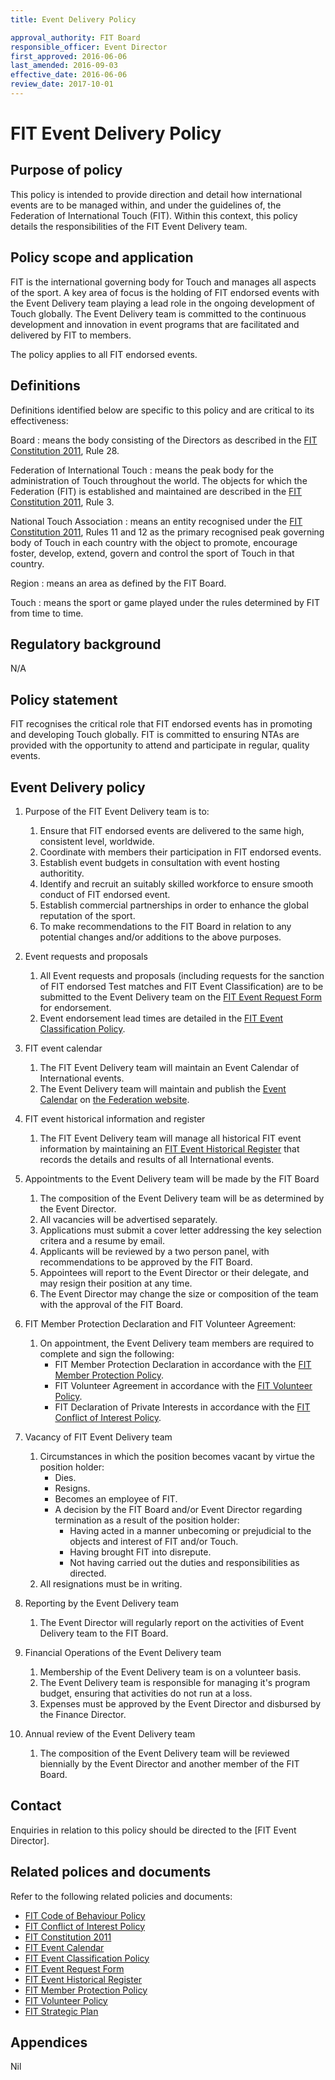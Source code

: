 ```yaml
---
title: Event Delivery Policy

approval_authority: FIT Board
responsible_officer: Event Director
first_approved: 2016-06-06
last_amended: 2016-09-03
effective_date: 2016-06-06
review_date: 2017-10-01
---
```


# FIT Event Delivery Policy

## Purpose of policy

This policy is intended to provide direction and detail how international events are to be managed
within, and under the guidelines of, the Federation of International Touch (FIT). Within this
context, this policy details the responsibilities of the FIT Event Delivery team.

## Policy scope and application

FIT is the international governing body for Touch and manages all aspects of the sport. A key area
of focus is the holding of FIT endorsed events with the Event Delivery team playing a lead role in
the ongoing development of Touch globally. The Event Delivery team is committed to the continuous
development and innovation in event programs that are facilitated and delivered by FIT to members.

The policy applies to all FIT endorsed events.

## Definitions

Definitions identified below are specific to this policy and are critical to its effectiveness:

Board
:   means the body consisting of the Directors as described in the [FIT Constitution 2011], Rule 28.

Federation of International Touch
:   means the peak body for the administration of Touch throughout the world. The objects for which
    the Federation (FIT) is established and maintained are described in the [FIT Constitution
    2011], Rule 3.

National Touch Association
:   means an entity recognised under the [FIT Constitution 2011], Rules 11 and 12 as the primary
    recognised peak governing body of Touch in each country with the object to promote, encourage
    foster, develop, extend, govern and control the sport of Touch in that country.

Region
:   means an area as defined by the FIT Board.

Touch
:   means the sport or game played under the rules determined by FIT from time to time.

## Regulatory background

N/A

## Policy statement

FIT recognises the critical role that FIT endorsed events has in promoting and developing Touch
globally. FIT is committed to ensuring NTAs are provided with the opportunity to attend and
participate in regular, quality events.

## Event Delivery policy

1.  Purpose of the FIT Event Delivery team is to:
    1.  Ensure that FIT endorsed events are delivered to the same high, consistent level, worldwide.
    2.  Coordinate with members their participation in FIT endorsed events.
    3.  Establish event budgets in consultation with event hosting authoritity.
    4.  Identify and recruit an suitably skilled workforce to ensure smooth conduct of FIT endorsed event.
    5.  Establish commercial partnerships in order to enhance the global reputation of the sport.
    6.  To make recommendations to the FIT Board in relation to any potential changes and/or additions to the above purposes.

2.  Event requests and proposals
    1.  All Event requests and proposals (including requests for the sanction of FIT endorsed Test matches and FIT Event Classification) are to be submitted to the Event Delivery team on the [FIT Event Request Form] for endorsement.
    2.  Event endorsement lead times are detailed in the [FIT Event Classification Policy].

3.  FIT event calendar
    1.  The FIT Event Delivery team will maintain an Event Calendar of International events.
    2.  The Event Delivery team will maintain and publish the [Event Calendar] on [the Federation website].

4.  FIT event historical information and register
    1.  The FIT Event Delivery team will manage all historical FIT event information by maintaining an [FIT Event Historical Register] that records the details and results of all International events.

5.  Appointments to the Event Delivery team will be made by the FIT Board
    1.  The composition of the Event Delivery team will be as determined by the Event Director.
    2.  All vacancies will be advertised separately.
    3.  Applications must submit a cover letter addressing the key selection critera and a resume by email.
    4.  Applicants will be reviewed by a two person panel, with recommendations to be approved by the FIT Board.
    5.  Appointees will report to the Event Director or their delegate, and may resign their position at any time.
    6.  The Event Director may change the size or composition of the team with the approval of the FIT Board.

6.  FIT Member Protection Declaration and FIT Volunteer Agreement:
    1.  On appointment, the Event Delivery team members are required to complete and sign the following:
        -   FIT Member Protection Declaration in accordance with the [FIT Member Protection Policy].
        -   FIT Volunteer Agreement in accordance with the [FIT Volunteer Policy].
        -   FIT Declaration of Private Interests in accordance with the [FIT Conflict of Interest Policy].

7.  Vacancy of FIT Event Delivery team
    1.  Circumstances in which the position becomes vacant by virtue the position holder:
        -   Dies.
        -   Resigns.
        -   Becomes an employee of FIT.
        -   A decision by the FIT Board and/or Event Director regarding termination as a
            result of the position holder:
            -   Having acted in a manner unbecoming or prejudicial to the objects and interest of
                FIT and/or Touch.
            -   Having brought FIT into disrepute.
            -   Not having carried out the duties and responsibilities as directed.
    2.  All resignations must be in writing.

8. Reporting by the Event Delivery team
    1.  The Event Director will regularly report on the activities of Event Delivery team to the FIT Board.

9. Financial Operations of the Event Delivery team
    1.  Membership of the Event Delivery team is on a volunteer basis.
    2.  The Event Delivery team is responsible for managing it's program budget, ensuring that activities do not run at a loss.
    3.  Expenses must be approved by the Event Director and disbursed by the Finance Director.

10. Annual review of the Event Delivery team
    1.  The composition of the Event Delivery team will be reviewed biennially by the Event Director
        and another member of the FIT Board.

## Contact

Enquiries in relation to this policy should be directed to the [FIT Event Director].

## Related polices and documents

Refer to the following related policies and documents:

-   [FIT Code of Behaviour Policy]
-   [FIT Conflict of Interest Policy]
-   [FIT Constitution 2011]
-   [FIT Event Calendar][Event Calendar]
-   [FIT Event Classification Policy]
-   [FIT Event Request Form]
-   [FIT Event Historical Register]
-   [FIT Member Protection Policy]
-   [FIT Volunteer Policy]
-   [FIT Strategic Plan]

## Appendices

Nil


[Event Calendar]: https://www.internationaltouch.org/events/upcoming/

[FIT Event Request Form]: http://www.internationaltouch.org/events/request-form/
[FIT Event Historical Register]: https://www.internationaltouch.org/events/

[FIT Code of Behaviour Policy]: /policy/code-of-behaviour/
[FIT Conflict of Interest Policy]: /policy/conflict-of-interest/
[FIT Constitution 2011]: https://www.internationaltouch.org/constitution/
[FIT Event Classification Policy]: /policy/event-classification/
[FIT Member Protection Policy]: /policy/member-protection/
[FIT Sport Development Director]: mailto:sportdevelopment@internationaltouch.org
[FIT Strategic Plan]: https://www.internationaltouch.org/strategic-plan/
[FIT Volunteer Policy]: /policy/volunteer/
[the Federation website]: https://www.internationaltouch.org/

